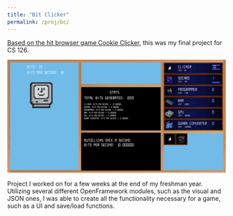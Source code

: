 ```yaml
---
title: "Bit Clicker"
permalink: /proj/bc/
---
```


[Based on the hit browser game Cookie Clicker](https://orteil.dashnet.org/cookieclicker/), this was my final project for CS 126.

![image](images/final_proj.png)

Project I worked on for a few weeks at the end of my freshman year. Utilizing several different OpenFramework modules, such as the visual and JSON ones, I was able to create all the functionality necessary for a game, such as a UI and save/load functions.

